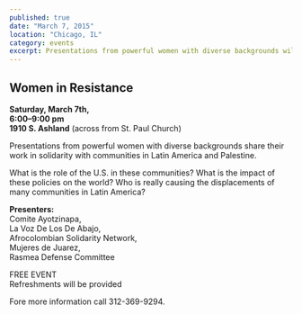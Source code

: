 ```yaml
---
published: true
date: "March 7, 2015"
location: "Chicago, IL"
category: events
excerpt: Presentations from powerful women with diverse backgrounds will share their work in solidarity with communities in Latin America and Palestine
---
```


## Women in Resistance

**Saturday, March 7th, 
<br>6:00–9:00 pm
<br>1910 S. Ashland** (across from St. Paul Church)

Presentations from powerful women with diverse backgrounds share their work in solidarity with communities in Latin America and Palestine.

What is the role of the U.S. in these communities? What is the impact of these policies on the world? Who is really causing the displacements of many communities in Latin America?

**Presenters:**
<br>Comite Ayotzinapa,
<br>La Voz De Los De Abajo,
<br>Afrocolombian Solidarity Network,
<br>Mujeres de Juarez,
<br>Rasmea Defense Committee

FREE EVENT
<br>Refreshments will be provided

Fore more information call 312-369-9294.